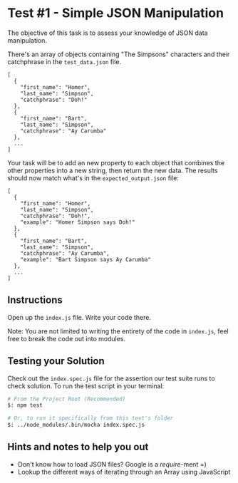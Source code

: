 # Test #1 - Simple JSON Manipulation

The objective of this task is to assess your knowledge of JSON data manipulation.

There's an array of objects containing "The Simpsons" characters and their catchphrase in the `test_data.json` file.

```
[
  {
    "first_name": "Homer",
    "last_name": "Simpson",
    "catchphrase": "Doh!"
  },
  {
    "first_name": "Bart",
    "last_name": "Simpson",
    "catchphrase": "Ay Carumba"
  },
  ...
]
```

<!-- create a new property, called example, this properties value should be the first name + last name says "{catchphrase here}" -->

Your task will be to add an new property to each object that combines the other properties into a new string, then return the new data. The results should now match what's in the `expected_output.json` file:

```
[
  {
    "first_name": "Homer",
    "last_name": "Simpson",
    "catchphrase": "Doh!",
    "example": "Homer Simpson says Doh!"
  },
  {
    "first_name": "Bart",
    "last_name": "Simpson",
    "catchphrase": "Ay Carumba",
    "example": "Bart Simpson says Ay Carumba"
  },
  ...
]
```

## Instructions

Open up the `index.js` file. Write your code there.

Note: You are not limited to writing the entirety of the code in `index.js`, feel free to break the code out into modules.

## Testing your Solution

Check out the `index.spec.js` file for the assertion our test suite runs to check solution. To run the test script in your terminal:

```bash
# From the Project Root (Recommended)
$: npm test

# Or, to run it specifically from this test's folder
$: ../node_modules/.bin/mocha index.spec.js

```

## Hints and notes to help you out

- Don't know how to load JSON files? Google is a <i>require</i>-ment =)
- Lookup the different ways of iterating through an Array using JavaScript

